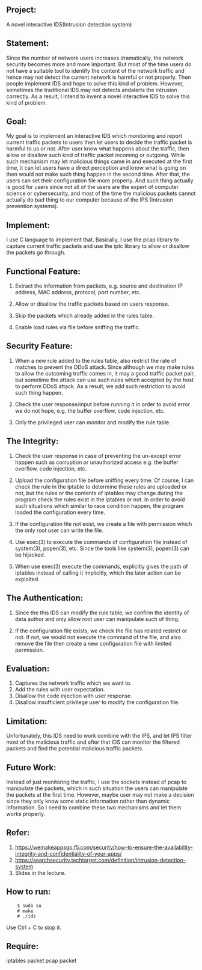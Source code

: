 ## Project:

A novel interactive IDS(Intrusion detection system)

## Statement:

Since the number of network users increases dramatically, the
network security becomes more and more important. But most of
the time users do not have a suitable tool to identify the
content of the network traffic and hence may not detect the
current network is harmful or not properly. Then people
implement IDS and hope to solve this kind of problem. However,
sometimes the traditional IDS may not detects andalerts the
intrusion correctly. As a result, I intend to invent a
novel interactive IDS to solve this kind of problem.

## Goal:

My goal is to implement an interactive IDS which monitoring
and report current traffic packets to users then let users to
decide the traffic packet is harmful to us or not. After user
know what happens about the traffic, then allow or disallow
such kind of traffic packet incoming or outgoing. While such
mechanism may let malicious things came in and executed at the
first time, it can let users have a direct perception and know
what is going on then would not make such thing happen in the
second time. After that, the users can set their configuration
file more properly. And such thing actually is good for users
since not all of the users are the expert of computer science
or cybersecurity, and most of the time the malicious packets
cannot actually do bad thing to our computer because of the IPS
(Intrusion prevention systems).

## Implement:

I use C language to implement that. Basically, I use the pcap
library to capture current traffic packets and use the iptc
library to allow or disallow the packets go through.

## Functional Feature:
1. Extract the information from packets, e.g. source and
destination IP address, MAC address, protocol,
port number, etc.

2. Allow or disallow the traffic packets based on users
response.

3. Skip the packets which already added in the rules table.

4. Enable load rules via file before sniffing the traffic.

## Security Feature:

1. When a new rule added to the rules table, also restrict the
rate of matches to prevent the DDoS attack. Since although we
may make rules to allow the outcoming traffic comes in, it may
a good traffic packet pair, but sometime the attack can use
such rules which accepted by the host to perform DDoS attack.
As a result, we add such restriction to avoid such thing
happen.

2. Check the user response/input before running it in order to
avoid error we do not hope, e.g. the buffer overflow, code
injection, etc.

3. Only the privileged user can monitor and modify the rule
table.

## The Integrity:

1. Check the user response in case of preventing the un-except
error happen such as corruption or unauthorized access e.g.
the buffer overflow, code injection, etc.

2. Upload the configuration file before sniffing every time.
Of course, I can check the rule in the iptable to determine
these rules are uploaded or not, but the rules or the contents
of iptables may change during the program check the rules
exist in the iptables or not. In order to avoid such situations
which similar to race condition happen, the program loaded the
configuration every time.

3. If the configuration file not exist, we create a file with
permission which the only root user can write the file.

4. Use exec(3) to execute the commands of configuration file
instead of system(3), popen(3), etc. Since the tools like
system(3), popen(3) can be hijacked.

5. When use exec(3) execute the commands, explicitly gives the
path of iptables instead of calling it implicitly, which the
later action can be exploited.

## The Authentication:

1. Since the this IDS can modify the rule table, we confirm
the identity of data author and only allow root user can
manipulate such of thing.

2. If the configuration file exists, we check the file has
related restrict or not. If not, we would not execute the
command of the file, and also remove the file then create a
new configuration file with limited permission.

## Evaluation:

1. Captures the network traffic which we want to.
2. Add the rules with user expectation.
3. Disallow the code injection with user response.
4. Disallow insufficient privilege user to modify the
configuration file.

## Limitation:

Unfortunately, this IDS need to work combine with the IPS,
and let IPS filter most of the malicious traffic and after
that IDS can monitor the filtered packets
and find the potential malicious traffic packets.

## Future Work:

Instead of just monitoring the traffic, I use the sockets
instead of pcap to manipulate the packets, which in such
situation the users can manipulate the packets at the first
time. However, maybe user may not make a decision since they
only know some static information rather than dynamic
information. So I need to combine these
two mechanisms and let them works properly.

## Refer:

1. https://wemakeappsgo.f5.com/security/how-to-ensure-the-availability-integrity-and-confidentiality-of-your-apps/
2. https://searchsecurity.techtarget.com/definition/intrusion-detection-system
3. Slides in the lecture.

## How to run:
```
	$ sudo su
	# make
	# ./ids
```
Use Ctrl + C to stop it.

## Require:
iptables packet
pcap packet

